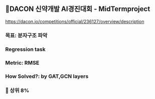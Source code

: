 ## 📌DACON 신약개발 AI경진대회 - MidTermproject
https://dacon.io/competitions/official/236127/overview/description

### 목표: 분자구조 파악
### Regression task
### Metric: RMSE
### How Solved?: by GAT,GCN layers
### 🎊 상위 8%
